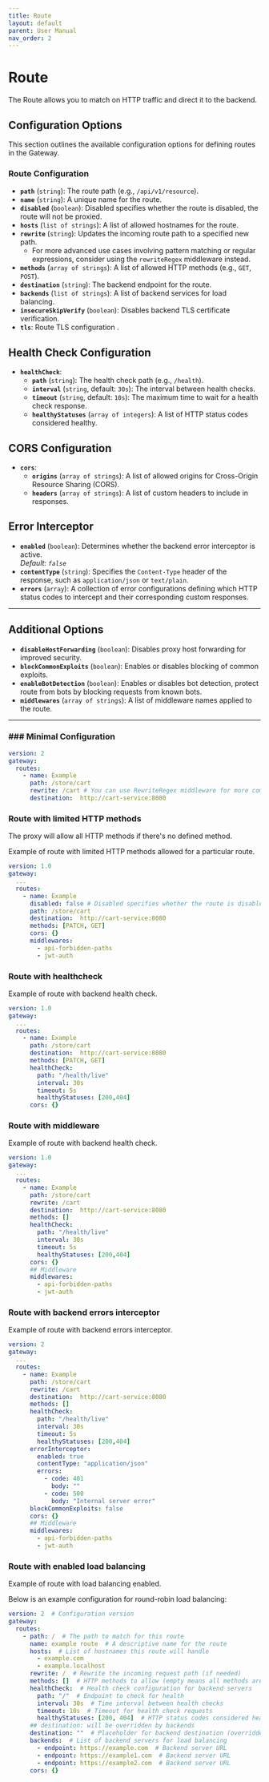 ```yaml
---
title: Route
layout: default
parent: User Manual
nav_order: 2
---
```



# Route

The Route allows you to match on HTTP traffic and direct it to the backend.


## Configuration Options

This section outlines the available configuration options for defining routes in the Gateway.

### Route Configuration

- **`path`** (`string`): The route path (e.g., `/api/v1/resource`).
- **`name`** (`string`): A unique name for the route.
- **`disabled`** (`boolean`): Disabled specifies whether the route is disabled, the route will not be proxied.
- **`hosts`** (`list of strings`): A list of allowed hostnames for the route.
- **`rewrite`** (`string`): Updates the incoming route path to a specified new path.
   - For more advanced use cases involving pattern matching or regular expressions, consider using the `rewriteRegex` middleware instead.
- **`methods`** (`array of strings`): A list of allowed HTTP methods (e.g., `GET`, `POST`).
- **`destination`** (`string`): The backend endpoint for the route.
- **`backends`** (`list of strings`): A list of backend services for load balancing.
- **`insecureSkipVerify`** (`boolean`): Disables backend TLS certificate verification.
- **`tls`**: Route TLS configuration .


## Health Check Configuration

- **`healthCheck`**:
    - **`path`** (`string`): The health check path (e.g., `/health`).
    - **`interval`** (`string`, default: `30s`): The interval between health checks.
    - **`timeout`** (`string`, default: `10s`): The maximum time to wait for a health check response.
    - **`healthyStatuses`** (`array of integers`): A list of HTTP status codes considered healthy.

## CORS Configuration

- **`cors`**:
    - **`origins`** (`array of strings`): A list of allowed origins for Cross-Origin Resource Sharing (CORS).
    - **`headers`** (`array of strings`): A list of custom headers to include in responses.

## Error Interceptor
- **`enabled`** (`boolean`): Determines whether the backend error interceptor is active.  
  *Default: `false`*
- **`contentType`** (`string`): Specifies the `Content-Type` header of the response, such as `application/json` or `text/plain`.
- **`errors`** (`array`): A collection of error configurations defining which HTTP status codes to intercept and their corresponding custom responses.


---
## Additional Options

- **`disableHostForwarding`** (`boolean`): Disables proxy host forwarding for improved security.
- **`blockCommonExploits`** (`boolean`): Enables or disables blocking of common exploits.
- **`enableBotDetection`** (`boolean`): Enables or disables bot detection, protect route from bots by blocking requests from known bots.
- **`middlewares`** (`array of strings`): A list of middleware names applied to the route.


---

### ### Minimal Configuration

```yaml
version: 2
gateway:
  routes:
    - name: Example
      path: /store/cart
      rewrite: /cart # You can use RewriteRegex middleware for more complex rewrites
      destination:  http://cart-service:8080
```

###  Route with limited HTTP methods
The proxy will allow all HTTP methods if there's no defined method.

Example of route with limited HTTP methods allowed for a particular route.

```yaml
version: 1.0
gateway:
  ...
  routes:
    - name: Example
      disabled: false # Disabled specifies whether the route is disabled, the route will not be proxied.
      path: /store/cart
      destination:  http://cart-service:8080
      methods: [PATCH, GET]
      cors: {}
      middlewares:
        - api-forbidden-paths
        - jwt-auth
```

### Route with healthcheck

Example of route with backend health check.

```yaml
version: 1.0
gateway:
  ...
  routes:
    - name: Example
      path: /store/cart
      destination:  http://cart-service:8080
      methods: [PATCH, GET]
      healthCheck:
        path: "/health/live"
        interval: 30s
        timeout: 5s
        healthyStatuses: [200,404]
      cors: {}
```
### Route with middleware

Example of route with backend health check.

```yaml
version: 1.0
gateway:
  ...
  routes:
    - name: Example
      path: /store/cart
      rewrite: /cart
      destination:  http://cart-service:8080
      methods: []
      healthCheck:
        path: "/health/live"
        interval: 30s
        timeout: 5s
        healthyStatuses: [200,404]
      cors: {}
      ## Middleware
      middlewares:
        - api-forbidden-paths
        - jwt-auth
```
### Route with backend errors interceptor

Example of route with backend errors interceptor.

```yaml
version: 2
gateway:
  ...
  routes:
    - name: Example
      path: /store/cart
      rewrite: /cart
      destination:  http://cart-service:8080
      methods: []
      healthCheck:
        path: "/health/live"
        interval: 30s
        timeout: 5s
        healthyStatuses: [200,404]
      errorInterceptor:
        enabled: true
        contentType: "application/json"
        errors:
          - code: 401
            body: ""
          - code: 500
            body: "Internal server error"
      blockCommonExploits: false
      cors: {}
      ## Middleware
      middlewares:
        - api-forbidden-paths
        - jwt-auth
```
### Route with enabled load balancing

Example of route with load balancing enabled.

Below is an example configuration for round-robin load balancing:


```yaml
version: 2  # Configuration version
gateway:
  routes:
    - path: /  # The path to match for this route
      name: example route  # A descriptive name for the route
      hosts:  # List of hostnames this route will handle
        - example.com
        - example.localhost
      rewrite: /  # Rewrite the incoming request path (if needed)
      methods: []  # HTTP methods to allow (empty means all methods are allowed)
      healthCheck:  # Health check configuration for backend servers
        path: "/"  # Endpoint to check for health
        interval: 30s  # Time interval between health checks
        timeout: 10s  # Timeout for health check requests
        healthyStatuses: [200, 404]  # HTTP status codes considered healthy
      ## destination: will be overridden by backends
      destination: ""  # Placeholder for backend destination (overridden by `backends`)
      backends:  # List of backend servers for load balancing
        - endpoint: https://example.com  # Backend server URL
        - endpoint: https://example1.com  # Backend server URL
        - endpoint: https://example2.com  # Backend server URL
      cors: {}
```